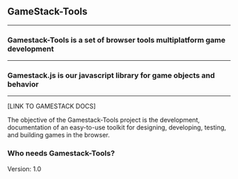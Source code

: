 ## GameStack-Tools ##
------------------

### Gamestack-Tools is a set of browser tools multiplatform game development  ###
--------------------------------------------------------------------

### Gamestack.js is our javascript library for game objects and behavior ###
--------------------------------------------------------------------

[LINK TO GAMESTACK DOCS]

The objective of the Gamestack-Tools project is the development, documentation of an easy-to-use toolkit for designing, developing, testing, and building games in the browser.

### Who needs Gamestack-Tools?



Version: 1.0


